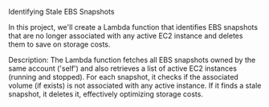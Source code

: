 Identifying Stale EBS Snapshots

In this project, we'll create a Lambda function that identifies EBS snapshots that are no longer associated with any active EC2 instance and deletes them to save on storage costs.

Description:
The Lambda function fetches all EBS snapshots owned by the same account ('self') and also retrieves a list of active EC2 instances (running and stopped).
For each snapshot, it checks if the associated volume (if exists) is not associated with any active instance. If it finds a stale snapshot, it deletes it, effectively
optimizing storage costs.

